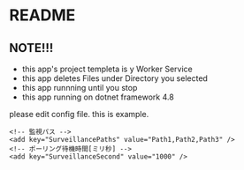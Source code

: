 # README

## NOTE!!!
- this app's project templeta is y Worker Service
- this app deletes Files under Directory you selected
- this app runnning until you stop
- this app running on dotnet framework 4.8

please edit config file.
this is example.
~~~
<!-- 監視パス -->
<add key="SurveillancePaths" value="Path1,Path2,Path3" />
<!-- ポーリング待機時間[ミリ秒] -->
<add key="SurveillanceSecond" value="1000" />
~~~
